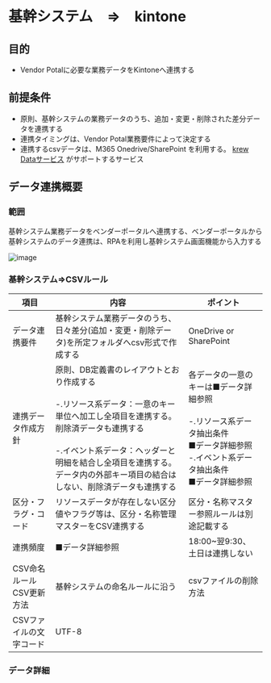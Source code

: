 # 基幹システム　⇒　kintone

## 目的

- Vendor Potalに必要な業務データをKintoneへ連携する

## 前提条件

- 原則、基幹システムの業務データのうち、追加・変更・削除された差分データを連携する
- 連携タイミングは、Vendor Potal業務要件によって決定する
- 連携するcsvデータは、M365 Onedrive/SharePoint を利用する。  [krew Dataサービス](https://docs.krew.mescius.jp/krewdata/#krewdatatop.html)
がサポートするサービス
   
## データ連携概要
### 範囲

基幹システム業務データをベンダーポータルへ連携する、ベンダーポータルから基幹システムのデータ連携は、RPAを利用し基幹システム画面機能から入力する

![image](https://github.com/ShopChannelIT/Vendor-Potal-Systme/assets/88366591/44ef54d3-2c70-4220-8125-a5f5cca4f72b)



### 基幹システム⇒CSVルール
| 項目 | 内容 | ポイント |
| - | - | - |
| データ連携要件 | 基幹システム業務データのうち、日々差分(追加・変更・削除データ)を所定フォルダへcsv形式で作成する | OneDrive or SharePoint |
| 連携データ作成方針 | 原則、DB定義書のレイアウトとおり作成する<br><br>-.リソース系データ：一意のキー単位へ加工し全項目を連携する。削除済データも連携する<br><br>-.イベント系データ：ヘッダーと明細を結合し全項目を連携する。データ内の外部キー項目の結合はしない、削除済データも連携する | 各データの一意のキーは■データ詳細参照<br><br>-.リソース系データ抽出条件<br>■データ詳細参照<br>-.イベント系データ抽出条件<br>■データ詳細参照 |
| 区分・フラグ・コード | リソースデータが存在しない区分値やフラグ等は、区分・名称管理マスターをCSV連携する | 区分・名称マスター参照ルールは別途記載する |
| 連携頻度 | ■データ詳細参照 | 18:00~翌9:30、土日は連携しない |
| CSV命名ルール<br>CSV更新方法 | 基幹システムの命名ルールに沿う | csvファイルの削除方法 |
| CSVファイルの文字コード | UTF-8 |  |

### データ詳細

